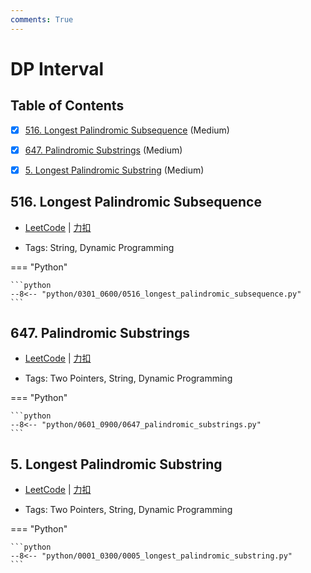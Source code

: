 ```yaml
---
comments: True
---
```


# DP Interval

## Table of Contents

- [x] [516. Longest Palindromic Subsequence](#516-longest-palindromic-subsequence) (Medium)
- [x] [647. Palindromic Substrings](#647-palindromic-substrings) (Medium)
- [x] [5. Longest Palindromic Substring](#5-longest-palindromic-substring) (Medium)


## 516. Longest Palindromic Subsequence

-    [LeetCode](https://leetcode.com/problems/longest-palindromic-subsequence/) | [力扣](https://leetcode.cn/problems/longest-palindromic-subsequence/)

-   Tags: String, Dynamic Programming

=== "Python"

    ```python
    --8<-- "python/0301_0600/0516_longest_palindromic_subsequence.py"
    ```



## 647. Palindromic Substrings

-    [LeetCode](https://leetcode.com/problems/palindromic-substrings/) | [力扣](https://leetcode.cn/problems/palindromic-substrings/)

-   Tags: Two Pointers, String, Dynamic Programming

=== "Python"

    ```python
    --8<-- "python/0601_0900/0647_palindromic_substrings.py"
    ```



## 5. Longest Palindromic Substring

-    [LeetCode](https://leetcode.com/problems/longest-palindromic-substring/) | [力扣](https://leetcode.cn/problems/longest-palindromic-substring/)

-   Tags: Two Pointers, String, Dynamic Programming

=== "Python"

    ```python
    --8<-- "python/0001_0300/0005_longest_palindromic_substring.py"
    ```



